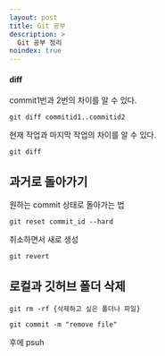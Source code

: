 ```yaml
---
layout: post
title: Git 공부
description: >
  Git 공부 정리
noindex: true
---
```


#### diff

commit1번과 2번의 차이를 알 수 있다.

```shell
git diff commitid1..commitid2
```

현재 작업과 마지막 작업의 차이를 알 수 있다.

```shell
git diff
```

## 과거로 돌아가기

원하는 commit 상태로 돌아가는 법

```shell
git reset commit_id --hard
```

취소하면서 새로 생성

```shell
git revert
```

## 로컬과 깃허브 폴더 삭제

```shell
git rm -rf {삭제하고 싶은 폴더나 파일}
```

```shell
git commit -m "remove file" 
```

후에 psuh